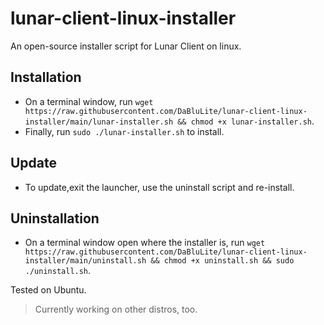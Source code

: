# lunar-client-linux-installer
An open-source installer script for Lunar Client on linux.

## Installation
* On a terminal window, run `wget https://raw.githubusercontent.com/DaBluLite/lunar-client-linux-installer/main/lunar-installer.sh && chmod +x lunar-installer.sh`.
* Finally, run `sudo ./lunar-installer.sh` to install.

## Update
* To update,exit the launcher, use the uninstall script and re-install.

## Uninstallation
* On a terminal window open where the installer is, run `wget https://raw.githubusercontent.com/DaBluLite/lunar-client-linux-installer/main/uninstall.sh && chmod +x uninstall.sh && sudo ./uninstall.sh`.

Tested on Ubuntu.

> Currently working on other distros, too.

